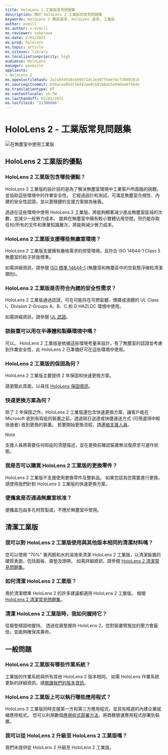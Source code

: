 ```yaml
---
title: HoloLens 2 工業版常見問題集
description: 關於 HoloLens 2 工業版的常見問題集
keywords: HoloLens 2 購買選項, HoloLens 選項, 工業版
author: evmill
ms.author: v-evmill
ms.reviewer: sekerawa
ms.date: 2/01/2021
ms.prod: hololens
ms.topic: article
ms.sitesec: library
ms.localizationpriority: high
audience: HoloLens
manager: yannisle
appliesto:
- HoloLens 2
ms.openlocfilehash: 2a7a9fe510c699571dc2e307f5def8c730097815
ms.sourcegitcommit: b24acae8bdc56442ae0cb8290ab5e9464e6f564e
ms.translationtype: HT
ms.contentlocale: zh-TW
ms.lasthandoff: 02/01/2021
ms.locfileid: "11306686"
---
```

# HoloLens 2 - 工業版常見問題集

![在無塵室中使用工業版](./images/industrial-edition.jpg)

## HoloLens 2 工業版的優點

### HoloLens 2 工業版包含哪些優點？

HoloLens 2 工業版的設計目的是為了解決無塵室環境中工業客戶所面臨的挑戰，並協助這些環境中的作業安全性。 它經過設計和測試，可滿足無塵室合規性、內建的安全性認證，並以更穩健的支援方案做為後盾。

透過在這些環境中使用 HoloLens 2 工業版，將能夠顯著減少進出無塵室區域的次數，並減少一般勞力成本。 能夠在無塵室中擁有較小實體佔用空間，但仍能存取任何/所有的文件和專業知識層次，將能夠減少勞力成本。

### HoloLens 2 工業版支援哪些無塵室環境？

HoloLens 2 工業版支援擁有嚴格需求的控管環境，且符合 ISO 14644-1 Class 5 無塵室的粒子排放標準。

如需詳細資訊，請參閱 [ISO 標準 14644-1](https://www.iso.org/standard/53394.html) (無塵室和無塵區中的空氣懸浮微粒清潔類別)。

### HoloLens 2 工業版是否符合內建的安全性需求？

HoloLens 2 工業版通過認證，可在可能存在可燃氣體、煙霧或液體的 UL Class I，Division 2-Groups A、B、C 和 D HAZLOC 環境中使用。

如需詳細資訊，請參閱 [UL 認證](https://www.ul.com/services/ul-and-c-ul-hazardous-areas-certification-north-america?csrf-token=CIwNZNlR4XbisJF39I8yWnWX9wX4WFoz&amp;Search=UL+Class+I%2C+Dev+2+&amp;search-submit=Search)。

### 該裝置可以用在半導體和製藥環境中嗎？

可以。 HoloLens 2 工業版是依據這些環境考量來設計，有了無塵室的認證並考慮到作業安全性，此 HoloLens 2 已準備好可在這些環境中使用。

### HoloLens 2 工業版的保固為何？

HoloLens 2 工業版主要提供 2 年保固和快速更換方案。

請瀏覽此頁面，以尋找 [HoloLens 保固資訊](https://support.microsoft.com/warranty)。

### 快速更換方案為何？

除了 2 年保固之外，HoloLens 2 工業版還包含快速更換方案，讓客戶能在 Microsoft 收到有瑕疵的裝置之前，透過隔日送達或快捷運送方式 (可用選項中較快速者) 收到更換的裝置。 若要開始更換流程，請[連絡支援人員](https://aka.ms/hololenssupport)。

> [!NOTE]
> 支援人員將需要任何瑕疵的清楚描述，並在更換前確認裝置無法復原至可運作狀態。

### 我是否可以購買 HoloLens 2 工業版的更換零件？

HoloLens 2 工業版不支援使用更換零件及整新品。 如果您認為您需要進行更換，請使用我們針對 HoloLens 2 工業版的快速更換方案。

### 便攜盒是否通過無塵室核准？

便攜盒包由多孔材質製成，不應於無塵室中使用。

## 清潔工業版

### 我可以對 HoloLens 2 工業版使用與其他版本相同的清潔材料嗎？

您可以使用 &quot;70%&quot; 異丙醇和水的溶液來清潔 HoloLens 2 工業版，以清潔裝置的硬質表面，包括面板、眉墊及頭帶。 如需詳細資訊，請參閱 [HoloLens 2 清潔常見問題集](https://docs.microsoft.com/hololens/hololens2-maintenance)。

### 如何清潔 HoloLens 2 工業版？

用於清潔標準 HoloLens 2 的許多建議都適用 HoloLens 2 工業版。 檢閱 [HoloLens 2 清潔常見問題集](https://docs.microsoft.com/hololens/hololens2-maintenance)。

### 清潔 HoloLens 2 工業版時，我如何握持它？

從眉墊穩固地握持。 透過從眉墊握持 HoloLens 2，您對裝置臂施加的壓力會最低，並能夠確保其壽命。

## 一般問題

### HoloLens 2 工業版有哪些作業系統？

工業版的作業系統與所有其他 HoloLens 2 版本相同。 如需 HoloLens 作業系統更新的詳細資訊，請[閱讀我們的版本資訊](hololens-release-notes.md)。

### HoloLens 2 工業版上可以執行哪些應用程式？

HoloLens 2 工業版同時支援第一方和第三方應用程式，並具有精選的內建企業就緒應用程式。 您可以利用數個[應用程式部署方法](https://docs.microsoft.com/hololens/app-deploy-overview)，將商務營運應用程式部署到裝置。

### 我可以從 HoloLens 2 升級至 HoloLens 2 工業版嗎？

我們未提供從 HoloLens 2 升級至 HoloLens 2 工業版。
